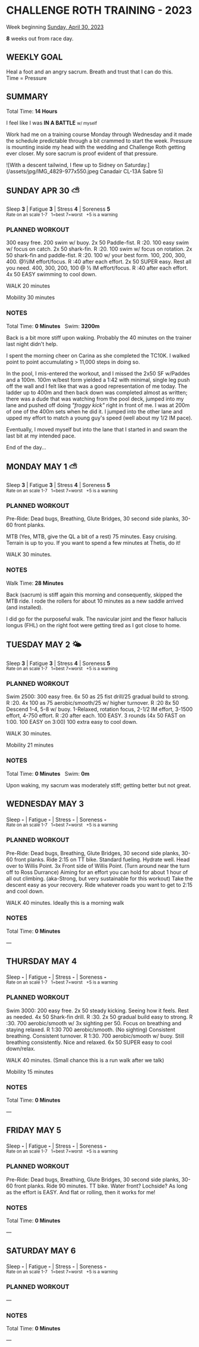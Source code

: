 # CHALLENGE ROTH TRAINING - 2023
Week beginning [Sunday, April 30, 2023](javascript:flick('sun');)

**8** weeks out from race day.

## WEEKLY GOAL
Heal a foot and an angry sacrum.  Breath and trust that I can do this.  
Time = Pressure

## SUMMARY
Total Time: **14 Hours**

I feel like I was **IN A BATTLE** <small>w/ myself</small>

Work had me on a training course Monday through Wednesday and it made the schedule predictable through a bit crammed to start the week.  Pressure is mounting inside my head with the wedding and Challenge Roth getting ever closer.  My sore sacrum is proof evident of that pressure.

![With a descent tailwind, I flew up to Sidney on Saturday.](/assets/jpg/IMG_4829-977x550.jpeg Canadair CL-13A Sabre 5)

## SUNDAY APR 30 ⛅️
Sleep **3** | Fatigue **3** | Stress **4** | Soreness **5**
<sup><br />Rate on an scale 1-7 &nbsp; 1=best 7=worst &nbsp; +5 is a warning</sup>

### PLANNED WORKOUT
300 easy free. 
200 swim w/ buoy. 
2x 50 Paddle-fist. R :20. 
100 easy swim w/ focus on catch. 
2x 50 shark-fin. R :20. 
100 swim w/ focus on rotation. 
2x 50 shark-fin and paddle-fist. R :20. 
100 w/ your best form. 
100, 200, 300, 400. @½IM effort/focus. R :40 after each effort.
2x 50 SUPER easy. Rest all you need. 
400, 300, 200, 100 @ ½ IM effort/focus. R :40 after each effort. 
4x 50 EASY swimming to cool down. 

WALK 20 minutes

Mobility 30 minutes 

### NOTES
Total Time: **0 Minutes** &nbsp; Swim: **3200m**

Back is a bit more stiff upon waking.   Probably the 40 minutes on the trainer last night didn't help.

I spent the morning cheer on Carina as she completed the TC10K.  I walked point to point accumulating > 11,000 steps in doing so.

In the pool, I mis-entered the workout, and I missed the 2x50 SF w/Paddes and a 100m.  100m w/best form yielded a 1:42 with minimal, single leg push off the wall and I felt like that was a good representation of me today.  The ladder up to 400m and then back down was completed almost as written; there was a dude that was watching from the pool deck, jumped into my lane and pushed off doing _"froggy kick"_ right in front of me.  I was at 200m of one of the 400m sets when he did it.  I jumped into the other lane and upped my effort to match a young guy's speed (well about my 1/2 IM pace).

Eventually, I moved myself but into the lane that I started in and swam the last bit at my intended pace.




End of the day...

<!---->
## MONDAY MAY 1 ⛅️
Sleep **3** | Fatigue **3** | Stress **4** | Soreness **5**
<sup><br />Rate on an scale 1-7 &nbsp; 1=best 7=worst &nbsp; +5 is a warning</sup>

### PLANNED WORKOUT
Pre-Ride: Dead bugs, Breathing, Glute Bridges, 30 second side 
planks, 30-60 front planks.

MTB (Yes, MTB, give the QL a bit of a rest) 75 minutes.  Easy 
cruising. Terrain is up to you. If you want to spend a few 
minutes at Thetis, do it! 

WALK 30 minutes.

### NOTES
Walk Time: **28 Minutes** 

Back (sacrum) is stiff again this morning and consequently, skipped the MTB ride.  I rode the rollers for about 10 minutes as a new saddle arrived (and installed).

I did go for the purposeful walk.  The navicular joint and the flexor hallucis longus (FHL) on the right foot were getting tired as I got close to home.


<!---->
## TUESDAY MAY 2 🌤
Sleep **3** | Fatigue **3** | Stress **4** | Soreness **5**
<sup><br />Rate on an scale 1-7 &nbsp; 1=best 7=worst &nbsp; +5 is a warning</sup>

### PLANNED WORKOUT
Swim 2500: 
300 easy free. 
6x 50 as 25 fist drill/25 gradual build to strong. R :20. 
4x 100 as 75 aerobic/smooth/25 w/ higher turnover. R :20
8x 50 Descend 1-4, 5-8 w/ buoy. 1-Relaxed, rotation focus, 
2-1/2 IM effort, 3-1500 effort, 4-750 effort. R :20 after each. 
100 EASY. 
3 rounds (4x 50 FAST on 1:00. 100 EASY on 3:00) 
100 extra easy to cool down. 

WALK 30 minutes. 

Mobility 21 minutes

### NOTES
Total Time: **0 Minutes** &nbsp; Swim: **0m**

Upon waking, my sacrum was moderately stiff; getting better but not great.

<!---->
## WEDNESDAY MAY 3
Sleep **-** | Fatigue **-** | Stress **-** | Soreness **-**
<sup><br />Rate on an scale 1-7 &nbsp; 1=best 7=worst &nbsp; +5 is a warning</sup>

### PLANNED WORKOUT
Pre-Ride: Dead bugs, Breathing, Glute Bridges, 30 second side 
planks, 30-60 front planks.
Ride 2:15 on TT bike. 
Standard fueling. Hydrate well. 
Head over to Willis Point. 
3x Front side of Willis Point. (Turn around near the turn off to Ross Durrance) 
Aiming for an effort you can hold for about 1 hour of all out climbing. (aka-Strong, but very sustainable for this workout) 
Take the descent easy as your recovery. 
Ride whatever roads you want to get to 2:15 and cool down. 

WALK 40 minutes. Ideally this is a morning walk 

### NOTES
Total Time: **0 Minutes**

&mdash;  

<!---->
## THURSDAY MAY 4
Sleep **-** | Fatigue **-** | Stress **-** | Soreness **-**
<sup><br />Rate on an scale 1-7 &nbsp; 1=best 7=worst &nbsp; +5 is a warning</sup>

### PLANNED WORKOUT
Swim 3000:
200 easy free. 
2x 50 steady kicking. Seeing how it feels. Rest as needed. 
4x 50 Shark-fin drill. R :30. 
2x 50 gradual build easy to strong. R :30. 
700 aerobic/smooth w/ 3x sighting per 50. Focus on breathing and staying relaxed. R 1:30
700 aerobic/smooth. (No sighting) Consistent breathing. Consistent turnover. R 1:30. 
700 aerobic/smooth w/ buoy. Still breathing consistently. Nice and relaxed. 
6x 50 SUPER easy to cool down/relax. 

WALK 40 minutes. (Small chance this is a run walk after we talk) 

Mobility 15 minutes

### NOTES
Total Time: **0 Minutes**

&mdash;  

<!---->
## FRIDAY MAY 5
Sleep **-** | Fatigue **-** | Stress **-** | Soreness **-**
<sup><br />Rate on an scale 1-7 &nbsp; 1=best 7=worst &nbsp; +5 is a warning</sup>

### PLANNED WORKOUT
Pre-Ride: Dead bugs, Breathing, Glute Bridges, 30 second side 
planks, 30-60 front planks.
Ride 90 minutes. TT bike. 
Water front? Lochside? 
As long as the effort is EASY. 
And flat or rolling, then it works for me!

### NOTES
Total Time: **0 Minutes**

&mdash;  

<!---->
## SATURDAY MAY 6
Sleep **-** | Fatigue **-** | Stress **-** | Soreness **-**
<sup><br />Rate on an scale 1-7 &nbsp; 1=best 7=worst &nbsp; +5 is a warning</sup>

### PLANNED WORKOUT
&mdash;  

### NOTES
Total Time: **0 Minutes**

&mdash;  
